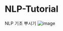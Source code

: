 # NLP-Tutorial
NLP 기초 뿌시기
![image](https://user-images.githubusercontent.com/106861866/215429512-8fe5f356-260c-45c2-9d18-d0d9f440853d.png)

